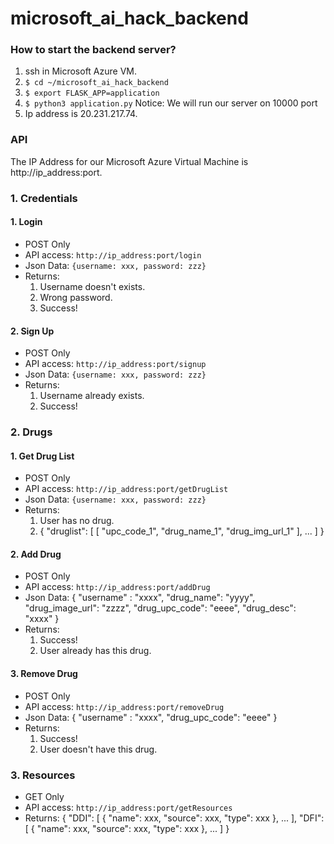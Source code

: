 # microsoft_ai_hack_backend

### How to start the backend server?
1. ssh in Microsoft Azure VM.
2. `$ cd ~/microsoft_ai_hack_backend`
3. `$ export FLASK_APP=application`
4. `$ python3 application.py` Notice: We will run our server on 10000 port
5. Ip address is 20.231.217.74.

### API
The IP Address for our Microsoft Azure Virtual Machine is http://ip_address:port.

### 1. Credentials
#### 1. Login
- POST Only
- API access: `http://ip_address:port/login`
- Json Data: `{username: xxx, password: zzz}`
- Returns:
    1. Username doesn't exists.
    2. Wrong password.
    3. Success!
#### 2. Sign Up
- POST Only
- API access: `http://ip_address:port/signup`
- Json Data: `{username: xxx, password: zzz}`
- Returns:
    1. Username already exists.
    2. Success!

### 2. Drugs
#### 1. Get Drug List
- POST Only
- API access: `http://ip_address:port/getDrugList`
- Json Data: `{username: xxx, password: zzz}`
- Returns:
    1. User has no drug.
    2. {
            "druglist": [
                [
                    "upc_code_1",
                    "drug_name_1",
                    "drug_img_url_1"
                ], ...
            ]
        }
#### 2. Add Drug
- POST Only
- API access: `http://ip_address:port/addDrug`
- Json Data: {
                "username" : "xxxx",
                "drug_name": "yyyy",
                "drug_image_url": "zzzz",
                "drug_upc_code": "eeee",
                "drug_desc": "xxxx"
            }
- Returns:
    1. Success!
    2. User already has this drug.
#### 3. Remove Drug
- POST Only
- API access: `http://ip_address:port/removeDrug`
- Json Data: {
                "username" : "xxxx",
                "drug_upc_code": "eeee"
            }
- Returns:
    1. Success!
    2. User doesn't have this drug.

### 3. Resources
- GET Only
- API access: `http://ip_address:port/getResources`
- Returns:
{
    "DDI": [
        {
            "name": xxx,
            "source": xxx,
            "type": xxx
        }, ...
    ],
    "DFI": [
        {
            "name": xxx,
            "source": xxx,
            "type": xxx
        }, ...
    ]
}
